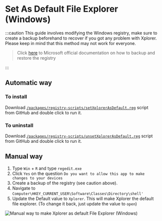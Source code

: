 # Set As Default File Explorer (Windows)

:::caution
This guide involves modifying the Windows registry, make sure to create a backup beforehand to recover if you got any problem with Xplorer. Please keep in mind that this method may not work for everyone.

> Click [here](https://support.microsoft.com/en-us/topic/how-to-back-up-and-restore-the-registry-in-windows-855140ad-e318-2a13-2829-d428a2ab0692) to Microsoft official documentation on how to backup and restore the registry

:::

## Automatic way

### To install

Download [`/packages/registry-scripts/setXplorerAsDefault.reg`](https://github.com/kimlimjustin/xplorer/blob/master/packages/registry-scripts/setXplorerAsDefault.reg) script from GitHub and double click to run it.

### To uninstall

Download [`/packages/registry-scripts/unsetXplorerAsDefault.reg`](https://github.com/kimlimjustin/xplorer/blob/master/packages/registry-scripts/unsetXplorerAsDefault.reg) script from GitHub and double click to run it.

## Manual way

1. Type `Win` + `R` and type `regedit.exe`
2. Click `Yes` on the question `Do you want to allow this app to make changes to your devices`
3. Create a backup of the registry (see caution above).
4. Navigate to `Computer\HKEY_CURRENT_USER\Software\Classes\Directory\shell'`
5. Update the Default value to `Xplorer`. This will make Xplorer the default file explorer. (To change it back, just update the value to `open`)

![Manual way to make Xplorer as default File Explorer (Windows)](/img/docs/edit_registry.gif)

